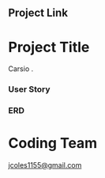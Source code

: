 ## Project Link


# Project Title
Carsio .

### User Story

### ERD

# Coding Team
jcoles1155@gmail.com

